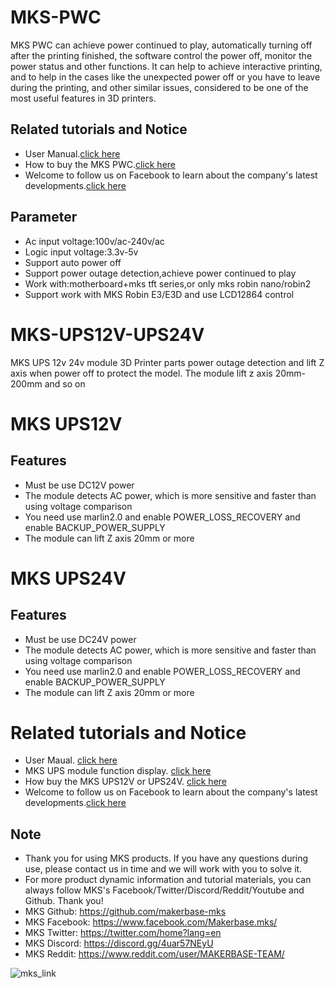 # MKS-PWC
MKS PWC can achieve power continued to play, automatically turning off after the printing finished, the software control the power off, monitor the power status and other functions. It can help to achieve interactive printing, and to help in the cases like the unexpected power off or you have to leave during the printing, and other similar issues, considered to be one of the most useful features in 3D printers.

## Related tutorials and Notice
- User Manual.[click here](https://github.com/makerbase-mks/MKS-PWC/wiki/MKS-PWC-V2.0-User-Manual)
- How to buy the MKS PWC.[click here](https://www.aliexpress.com/item/32853300039.html?spm=2114.12010612.8148356.3.fe6571d5adf8eB)
- Welcome to follow us on Facebook to learn about the company's latest developments.[click here](https://www.facebook.com/Makerbase.mks/)

## Parameter
- Ac input voltage:100v/ac-240v/ac
- Logic input voltage:3.3v-5v
- Support auto power off
- Support power outage detection,achieve power continued to play
- Work with:motherboard+mks tft series,or only mks robin nano/robin2
- Support work with MKS Robin E3/E3D and use LCD12864 control

# MKS-UPS12V-UPS24V
MKS UPS 12v 24v module 3D Printer parts power outage detection and lift Z axis when power off to protect the model. The module lift z axis 20mm-200mm and so on

# MKS UPS12V
## Features
- Must be use DC12V power
- The module detects AC power, which is more sensitive and faster than using voltage comparison 
- You need use marlin2.0 and enable POWER_LOSS_RECOVERY and enable BACKUP_POWER_SUPPLY
- The module can lift Z axis 20mm or more

# MKS UPS24V
## Features
- Must be use DC24V power
- The module detects AC power, which is more sensitive and faster than using voltage comparison 
- You need use marlin2.0 and enable POWER_LOSS_RECOVERY and enable BACKUP_POWER_SUPPLY
- The module can lift Z axis 20mm or more

# Related tutorials and Notice
- User Maual. [click here]()
- MKS UPS module function display. [click here](https://www.youtube.com/watch?v=Kk0tKxKDrIg)
- How buy the MKS UPS12V or UPS24V. [click here](https://item.taobao.com/item.htm?spm=a1z10.3-c-s.w4002-22324048160.17.61415bcejBKUlx&id=615967686876)
- Welcome to follow us on Facebook to learn about the company's latest developments.[click here](https://www.facebook.com/Makerbase.mks/)

## Note
- Thank you for using MKS products. If you have any questions during use, please contact us in time and we will work with you to solve it.
- For more product dynamic information and tutorial materials, you can always follow MKS's Facebook/Twitter/Discord/Reddit/Youtube and Github. Thank you!
- MKS Github: https://github.com/makerbase-mks  
- MKS Facebook: https://www.facebook.com/Makerbase.mks/  
- MKS Twitter: https://twitter.com/home?lang=en  
- MKS Discord: https://discord.gg/4uar57NEyU
- MKS Reddit: https://www.reddit.com/user/MAKERBASE-TEAM/ 

![mks_link](https://user-images.githubusercontent.com/12979070/149612651-5640facc-ac64-44c9-932e-df5c48d32ad4.png)
